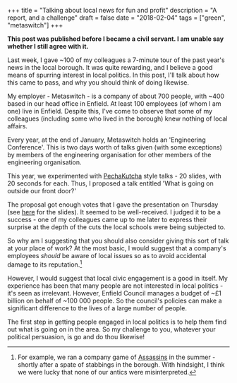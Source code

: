 +++
title = "Talking about local news for fun and profit"
description = "A report, and a challenge"
draft = false
date = "2018-02-04"
tags = ["green", "metaswitch"]
+++

**This post was published before I became a civil servant. I am unable say whether I still agree with it.**

Last week, I gave ~100 of my colleagues a 7-minute tour of the past year's news in the local borough. It was quite rewarding, and I believe a good means of spurring interest in local politics. In this post, I'll talk about how this came to pass, and why you should think of doing likewise.

My employer - Metaswitch - is a company of about 700 people, with ~400 based in our head office in Enfield. At least 100 employees (of whom I am one) live in Enfield. Despite this, I've come to observe that some of my colleagues (including some who lived in the borough) knew nothing of local affairs.

Every year, at the end of January, Metaswitch holds an 'Engineering Conference'. This is two days worth of talks given (with some exceptions) by members of the engineering organisation for other members of the engineering organisation. 

This year, we experimented with [PechaKutcha](https://en.wikipedia.org/wiki/PechaKucha) style talks - 20 slides, with 20 seconds for each. Thus, I proposed a talk entitled 'What is going on outside our front door?'

The proposal got enough votes that I gave the presentation on Thursday (see [here](/enfield-engconf2018) for the slides). It seemed to be well-received. I judged it to be a success - one of my colleagues came up to me later to express their surprise at the depth of the cuts the local schools were being subjected to.

So why am I suggesting that you should also consider giving this sort of talk at your place of work? At the most basic, I would suggest that a company's employees _should_ be aware of local issues so as to avoid accidental damage to its reputation.[^1]

[^1]: For example, we ran a company game of [Assassins](http://www.srcf.ucam.org/assassins/) in the summer - shortly after a spate of stabbings in the borough. With hindsight, I think we were lucky that none of our antics were misinterpreted.

However, I would suggest that local civic engagement is a good in itself. My experience has been that many people are not interested in local politics - it's seen as irrelevant. However, Enfield Council manages a budget of ~£1 billion on behalf of ~100 000 people. So the council's policies can make a significant difference to the lives of a large number of people.

The first step in getting people engaged in local politics is to help them find out what is going on in the area. So my challenge to you, whatever your political persuasion, is go and do thou likewise!

